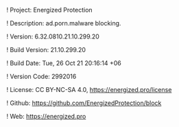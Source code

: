 ! Project: Energized Protection

! Description: ad.porn.malware blocking.

! Version: 6.32.0810.21.10.299.20

! Build Version: 21.10.299.20

! Build Date: Tue, 26 Oct 21 20:16:14 +06

! Version Code: 2992016

! License: CC BY-NC-SA 4.0, https://energized.pro/license

! Github: https://github.com/EnergizedProtection/block

! Web: https://energized.pro
